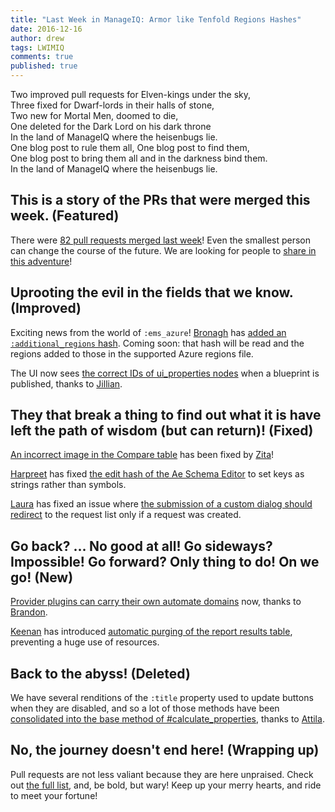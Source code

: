 ```yaml
---
title: "Last Week in ManageIQ: Armor like Tenfold Regions Hashes"
date: 2016-12-16
author: drew
tags: LWIMIQ
comments: true
published: true
---
```


Two improved pull requests for Elven-kings under the sky,  
Three fixed for Dwarf-lords in their halls of stone,  
Two new for Mortal Men, doomed to die,  
One deleted for the Dark Lord on his dark throne  
In the land of ManageIQ where the heisenbugs lie.  
One blog post to rule them all, One blog post to find them,  
One blog post to bring them all and in the darkness bind them.  
In the land of ManageIQ where the heisenbugs lie.  

## This is a story of the PRs that were merged this week. (Featured)
There were [82 pull requests merged last week][1]! Even the smallest person can change the course of the future. We are looking for people to [share in this adventure][2]!

## Uprooting the evil in the fields that we know. (Improved)
Exciting news from the world of `:ems_azure`! [Bronagh][3] has [added an `:additional_regions` hash][4]. Coming soon: that hash will be read and the regions added to those in the supported Azure regions file. 

The UI now sees [the correct IDs of ui_properties nodes][5] when a blueprint is published, thanks to [Jillian][6]. 

## They that break a thing to find out what it is have left the path of wisdom (but can return)! (Fixed)
[An incorrect image in the Compare table][7] has been fixed by [Zita][8]!

[Harpreet][9] has fixed [the edit hash of the Ae Schema Editor][10] to set keys as strings rather than symbols.

[Laura][11] has fixed an issue where [the submission of a custom dialog should redirect][12] to the request list only if a request was created. 

## Go back? ... No good at all! Go sideways? Impossible! Go forward? Only thing to do! On we go! (New)
[Provider plugins can carry their own automate domains][13] now, thanks to [Brandon][14]. 

[Keenan][15] has introduced [automatic purging of the report results table][16], preventing a huge use of resources. 

## Back to the abyss! (Deleted)
We have several renditions of the `:title` property used to update buttons when they are disabled, and so a lot of those methods have been [consolidated into the base method of #calculate_properties][17], thanks to [Attila][18]. 

## No, the journey doesn't end here! (Wrapping up)
Pull requests are not less valiant because they are here unpraised. Check out [the full list][1], and, be bold, but wary! Keep up your merry hearts, and ride to meet your fortune!
  

[1]: https://github.com/ManageIQ/manageiq/pulls?utf8=%E2%9C%93&q=is%3Apr%20is%3Amerged%20base%3Amaster%20merged%3A%222016-12-12%20..%202016-12-18%22%20sort%3Acreated-desc%20
[2]: https://github.com/ManageIQ/manageiq/issues
[3]: https://github.com/bronaghs
[4]: https://github.com/ManageIQ/manageiq/pull/13178
[5]: https://github.com/ManageIQ/manageiq/pull/13153
[6]: https://github.com/jntullo
[7]: https://github.com/ManageIQ/manageiq/pull/13118
[8]: https://github.com/ZitaNemeckova
[9]: https://github.com/h-kataria
[10]: https://github.com/ManageIQ/manageiq/pull/13201
[11]: https://github.com/lgalis
[12]: https://github.com/ManageIQ/manageiq/pull/13182
[13]: https://github.com/ManageIQ/manageiq/pull/11083
[14]: https://github.com/bdunne
[15]: https://github.com/kbrock
[16]: https://github.com/ManageIQ/manageiq/pull/13044
[17]: https://github.com/ManageIQ/manageiq/pull/13052
[18]: https://github.com/vecerek
